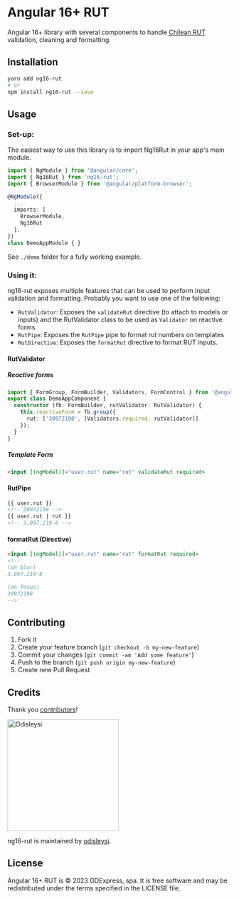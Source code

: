 Angular 16+ RUT
=============

Angular 16+ library with several components to handle [Chilean RUT](https://en.wikipedia.org/wiki/National_identification_number#Chile) validation, cleaning and formatting.

## Installation

```bash
yarn add ng16-rut
# or
npm install ng16-rut --save
```

## Usage

### Set-up:

The easiest way to use this library is to import Ng16Rut in your app's main module.

```typescript
import { NgModule } from '@angular/core';
import { Ng16Rut } from 'ng16-rut';
import { BrowserModule } from '@angular/platform-browser';

@NgModule({
  ...
  imports: [
    BrowserModule,
    Ng16Rut
  ],
})
class DemoAppModule { }
```

See `./demo` folder for a fully working example.

### Using it:

ng16-rut exposes multiple features that can be used to perform input validation and formatting. Probably you want to use one of the following:

- `RutValidator`: Exposes the `validateRut` directive (to attach to models or inputs) and the RutValidator class to be used as `Validator` on reactive forms.
- `RutPipe`: Exposes the `RutPipe` pipe to format rut numbers on templates
- `RutDirective`: Exposes the `formatRut` directive to format RUT inputs.

#### RutValidator

##### Reactive forms

```typescript
import { FormGroup, FormBuilder, Validators, FormControl } from '@angular/forms';
export class DemoAppComponent {
  constructor (fb: FormBuilder, rutValidator: RutValidator) {
    this.reactiveForm = fb.group({
      rut: ['30972198', [Validators.required, rutValidator]]
    });
  }
}

```

##### Template Form
```html
<input [(ngModel)]="user.rut" name="rut" validateRut required>
```

#### RutPipe

```html
{{ user.rut }}
<!-- 30972198 -->
{{ user.rut | rut }}
<!-- 3.097.219-8 -->
```

#### formatRut (Directive)
```html
<input [(ngModel)]="user.rut" name="rut" formatRut required>
<!--
(on blur)
3.097.219-8

(on focus)
30972198
-->
```

## Contributing

1. Fork it
2. Create your feature branch (`git checkout -b my-new-feature`)
3. Commit your changes (`git commit -am 'Add some feature'`)
4. Push to the branch (`git push origin my-new-feature`)
5. Create new Pull Request

## Credits

Thank you [contributors](https://github.com/odisleysi/ng16-rut/graphs/contributors)!

<img src="https://avatars.githubusercontent.com/u/18350564?v=4" alt="Odisleysi" width="250"/>

ng16-rut is maintained by [odisleysi](https://github.com/odisleysi).

## License

Angular 16+ RUT is © 2023 GDExpress, spa. It is free software and may be redistributed under the terms specified in the LICENSE file.
